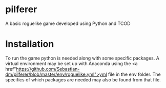 # pilferer
A basic roguelike game developed using Python and TCOD

# Installation
To run the game python is needed along with some specific packages. A virtual environment may be set up with Anaconda using the <a href"https://github.com/Sebastian-dm/pilferer/blob/master/env/roguelike.yml">yml file</a> in the env folder. The specifics of which packages are needed may also be found from that file.